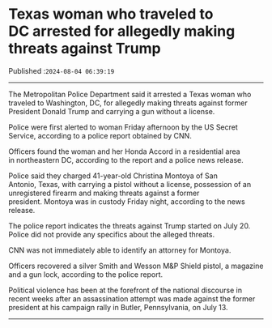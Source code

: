# Texas woman who traveled to DC arrested for allegedly making threats against Trump

Published :`2024-08-04 06:39:19`

---

The Metropolitan Police Department said it arrested a Texas woman who traveled to Washington, DC, for allegedly making threats against former President Donald Trump and carrying a gun without a license.

Police were first alerted to woman Friday afternoon by the US Secret Service, according to a police report obtained by CNN.

Officers found the woman and her Honda Accord in a residential area in northeastern DC, according to the report and a police news release.

Police said they charged 41-year-old Christina Montoya of San Antonio, Texas, with carrying a pistol without a license, possession of an unregistered firearm and making threats against a former president. Montoya was in custody Friday night, according to the news release.

The police report indicates the threats against Trump started on July 20. Police did not provide any specifics about the alleged threats.

CNN was not immediately able to identify an attorney for Montoya.

Officers recovered a silver Smith and Wesson M&P Shield pistol, a magazine and a gun lock, according to the police report.

Political violence has been at the forefront of the national discourse in recent weeks after an assassination attempt was made against the former president at his campaign rally in Butler, Pennsylvania, on July 13.

---

